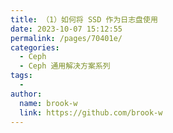 ```yaml
---
title: （1）如何将 SSD 作为日志盘使用
date: 2023-10-07 15:12:55
permalink: /pages/70401e/
categories:
  - Ceph
  - Ceph 通用解决方案系列
tags:
  - 
author: 
  name: brook-w
  link: https://github.com/brook-w
---
```


